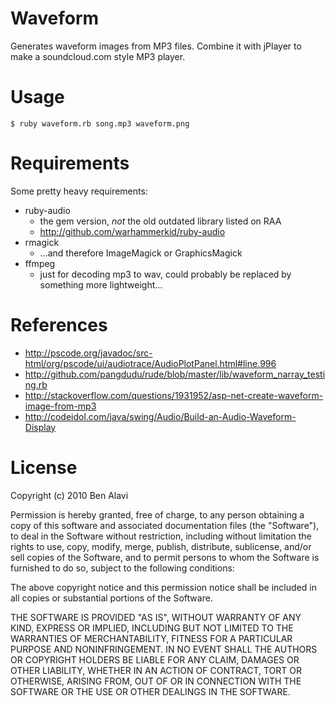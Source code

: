 Waveform
========

Generates waveform images from MP3 files. Combine it with jPlayer to make a soundcloud.com style MP3 player.

Usage
=====

    $ ruby waveform.rb song.mp3 waveform.png

Requirements
============

Some pretty heavy requirements:

* ruby-audio
  * the gem version, *not* the old outdated library listed on RAA
  * http://github.com/warhammerkid/ruby-audio
* rmagick
  * ...and therefore ImageMagick or GraphicsMagick
* ffmpeg
  * just for decoding mp3 to wav, could probably be replaced by something more lightweight...
  
References
==========

* http://pscode.org/javadoc/src-html/org/pscode/ui/audiotrace/AudioPlotPanel.html#line.996
* http://github.com/pangdudu/rude/blob/master/lib/waveform_narray_testing.rb
* http://stackoverflow.com/questions/1931952/asp-net-create-waveform-image-from-mp3
* http://codeidol.com/java/swing/Audio/Build-an-Audio-Waveform-Display

License
=======

Copyright (c) 2010 Ben Alavi

Permission is hereby granted, free of charge, to any person obtaining a copy of this software and associated documentation files (the "Software"), to deal in the Software without restriction, including without limitation the rights to use, copy, modify, merge, publish, distribute, sublicense, and/or sell copies of the Software, and to permit persons to whom the Software is furnished to do so, subject to the following conditions:

The above copyright notice and this permission notice shall be included in all copies or substantial portions of the Software.

THE SOFTWARE IS PROVIDED "AS IS", WITHOUT WARRANTY OF ANY KIND, EXPRESS OR IMPLIED, INCLUDING BUT NOT LIMITED TO THE WARRANTIES OF MERCHANTABILITY, FITNESS FOR A PARTICULAR PURPOSE AND NONINFRINGEMENT. IN NO EVENT SHALL THE AUTHORS OR COPYRIGHT HOLDERS BE LIABLE FOR ANY CLAIM, DAMAGES OR OTHER LIABILITY, WHETHER IN AN ACTION OF CONTRACT, TORT OR OTHERWISE, ARISING FROM, OUT OF OR IN CONNECTION WITH THE SOFTWARE OR THE USE OR OTHER DEALINGS IN THE SOFTWARE.
